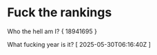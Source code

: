 # Fuck the rankings

Who the hell am I?
{ 18941695 }

What fucking year is it?
[ 2025-05-30T06:16:40Z ]

